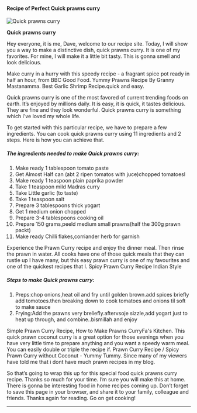             

#### Recipe of Perfect Quick prawns curry

![Quick prawns curry](https://img-global.cpcdn.com/recipes/8cad82840e1f1472/751x532cq70/quick-prawns-curry-recipe-main-photo.jpg)

**Quick prawns curry**

Hey everyone, it is me, Dave, welcome to our recipe site. Today, I will show you a way to make a distinctive dish, quick prawns curry. It is one of my favorites. For mine, I will make it a little bit tasty. This is gonna smell and look delicious.

Make curry in a hurry with this speedy recipe - a fragrant spice pot ready in half an hour, from BBC Good Food. Yummy Prawns Recipe By Granny Mastanamma. Best Garlic Shrimp Recipe.quick and easy.

Quick prawns curry is one of the most favored of current trending foods on earth. It’s enjoyed by millions daily. It is easy, it is quick, it tastes delicious. They are fine and they look wonderful. Quick prawns curry is something which I’ve loved my whole life.

To get started with this particular recipe, we have to prepare a few ingredients. You can cook quick prawns curry using 11 ingredients and 2 steps. Here is how you can achieve that.

##### The ingredients needed to make Quick prawns curry:

1.  Make ready 1 tablespoon tomato paste
2.  Get Almost Half can (abt 2 ripen tomatos with juce)chopped tomatoesl
3.  Make ready 1 teaspoon plain paprika powder
4.  Take 1 teaspoon mild Madras curry
5.  Take Little garlic (to taste)
6.  Take 1 teaspoon salt
7.  Prepare 3 tablespoons thick yogart
8.  Get 1 medium onion chopped
9.  Prepare 3-4 tablespoons cooking oil
10.  Prepare 150 grams,peeld medium small prawns(half the 300g prawn packt)
11.  Make ready Chilli flakes,corriander herb for garnish

Experience the Prawn Curry recipe and enjoy the dinner meal. Then rinse the prawn in water. All cooks have one of those quick meals that they can rustle up I have many, but this easy prawn curry is one of my favourites and one of the quickest recipes that I. Spicy Prawn Curry Recipe Indian Style

##### Steps to make Quick prawns curry:

1.  Preps:chop onions,heat oil and fry until golden brown.add spices briefly add tomotoes.then breaking down to cook tomatoes and onions til soft to make sauce
2.  Frying:Add the prawns very breliefly.aftervsoje sizzle,add yogart just to heat up through, and combine..bismillah and enjoy

Simple Prawn Curry Recipe, How to Make Prawns CurryFa's Kitchen. This quick prawn coconut curry is a great option for those evenings when you have very little time to prepare anything and you want a speedy warm meal. You can easily double or triple the recipe if. Prawn Curry Recipe / Spicy Prawn Curry without Coconut - Yummy Tummy. Since many of my viewers have told me that i dont have much prawn recipes in my blog.

So that’s going to wrap this up for this special food quick prawns curry recipe. Thanks so much for your time. I’m sure you will make this at home. There is gonna be interesting food in home recipes coming up. Don’t forget to save this page in your browser, and share it to your family, colleague and friends. Thanks again for reading. Go on get cooking!

* * *